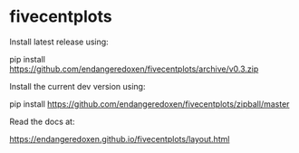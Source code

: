 # fivecentplots
Install latest release using:

pip install https://github.com/endangeredoxen/fivecentplots/archive/v0.3.zip

Install the current dev version using:

pip install https://github.com/endangeredoxen/fivecentplots/zipball/master

Read the docs at:

https://endangeredoxen.github.io/fivecentplots/layout.html

